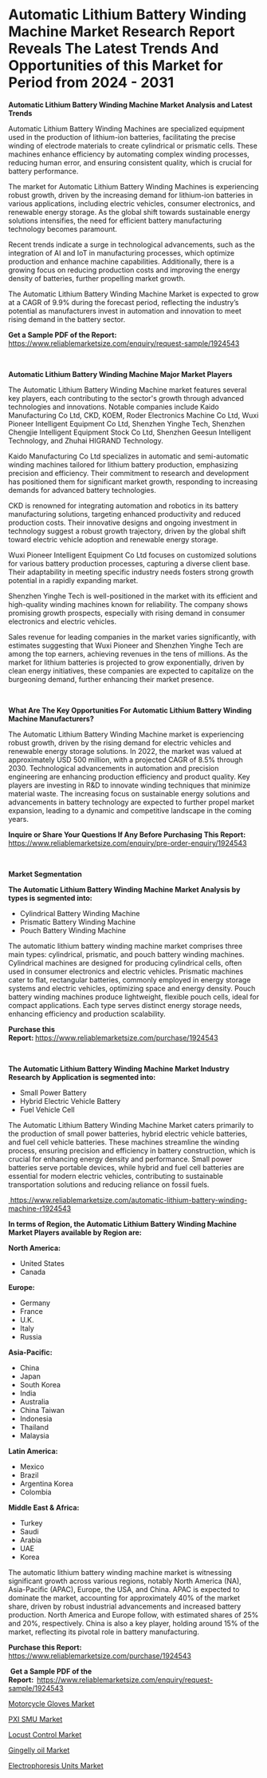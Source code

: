 <p><h1>Automatic Lithium Battery Winding Machine Market Research Report Reveals The Latest Trends And Opportunities of this Market for Period from 2024 - 2031</h1></p><p><strong>Automatic Lithium Battery Winding Machine Market Analysis and Latest Trends</strong></p>
<p><p>Automatic Lithium Battery Winding Machines are specialized equipment used in the production of lithium-ion batteries, facilitating the precise winding of electrode materials to create cylindrical or prismatic cells. These machines enhance efficiency by automating complex winding processes, reducing human error, and ensuring consistent quality, which is crucial for battery performance.</p><p>The market for Automatic Lithium Battery Winding Machines is experiencing robust growth, driven by the increasing demand for lithium-ion batteries in various applications, including electric vehicles, consumer electronics, and renewable energy storage. As the global shift towards sustainable energy solutions intensifies, the need for efficient battery manufacturing technology becomes paramount. </p><p>Recent trends indicate a surge in technological advancements, such as the integration of AI and IoT in manufacturing processes, which optimize production and enhance machine capabilities. Additionally, there is a growing focus on reducing production costs and improving the energy density of batteries, further propelling market growth. </p><p>The Automatic Lithium Battery Winding Machine Market is expected to grow at a CAGR of 9.9% during the forecast period, reflecting the industry’s potential as manufacturers invest in automation and innovation to meet rising demand in the battery sector.</p></p>
<p><strong>Get a Sample PDF of the Report:&nbsp;</strong> <a href="https://www.reliablemarketsize.com/enquiry/request-sample/1924543?utm_campaign=1553&utm_medium=2&utm_source=Github&utm_content=ia&utm_term=24102024&utm_id=automatic-lithium-battery-winding-machine">https://www.reliablemarketsize.com/enquiry/request-sample/1924543</a></p>
<p>&nbsp;</p>
<p><strong>Automatic Lithium Battery Winding Machine Major Market Players</strong></p>
<p><p>The Automatic Lithium Battery Winding Machine market features several key players, each contributing to the sector's growth through advanced technologies and innovations. Notable companies include Kaido Manufacturing Co Ltd, CKD, KOEM, Roder Electronics Machine Co Ltd, Wuxi Pioneer Intelligent Equipment Co Ltd, Shenzhen Yinghe Tech, Shenzhen Chengjie Intelligent Equipment Stock Co Ltd, Shenzhen Geesun Intelligent Technology, and Zhuhai HIGRAND Technology.</p><p>Kaido Manufacturing Co Ltd specializes in automatic and semi-automatic winding machines tailored for lithium battery production, emphasizing precision and efficiency. Their commitment to research and development has positioned them for significant market growth, responding to increasing demands for advanced battery technologies. </p><p>CKD is renowned for integrating automation and robotics in its battery manufacturing solutions, targeting enhanced productivity and reduced production costs. Their innovative designs and ongoing investment in technology suggest a robust growth trajectory, driven by the global shift toward electric vehicle adoption and renewable energy storage.</p><p>Wuxi Pioneer Intelligent Equipment Co Ltd focuses on customized solutions for various battery production processes, capturing a diverse client base. Their adaptability in meeting specific industry needs fosters strong growth potential in a rapidly expanding market.</p><p>Shenzhen Yinghe Tech is well-positioned in the market with its efficient and high-quality winding machines known for reliability. The company shows promising growth prospects, especially with rising demand in consumer electronics and electric vehicles.</p><p>Sales revenue for leading companies in the market varies significantly, with estimates suggesting that Wuxi Pioneer and Shenzhen Yinghe Tech are among the top earners, achieving revenues in the tens of millions. As the market for lithium batteries is projected to grow exponentially, driven by clean energy initiatives, these companies are expected to capitalize on the burgeoning demand, further enhancing their market presence.</p></p>
<p>&nbsp;</p>
<p><strong>What Are The Key Opportunities For Automatic Lithium Battery Winding Machine Manufacturers?</strong></p>
<p><p>The Automatic Lithium Battery Winding Machine market is experiencing robust growth, driven by the rising demand for electric vehicles and renewable energy storage solutions. In 2022, the market was valued at approximately USD 500 million, with a projected CAGR of 8.5% through 2030. Technological advancements in automation and precision engineering are enhancing production efficiency and product quality. Key players are investing in R&D to innovate winding techniques that minimize material waste. The increasing focus on sustainable energy solutions and advancements in battery technology are expected to further propel market expansion, leading to a dynamic and competitive landscape in the coming years.</p></p>
<p><strong>Inquire or Share Your Questions If Any Before Purchasing This Report:</strong> <a href="https://www.reliablemarketsize.com/enquiry/pre-order-enquiry/1924543?utm_campaign=1553&utm_medium=2&utm_source=Github&utm_content=ia&utm_term=24102024&utm_id=automatic-lithium-battery-winding-machine">https://www.reliablemarketsize.com/enquiry/pre-order-enquiry/1924543</a></p>
<p>&nbsp;</p>
<p><strong>Market Segmentation</strong></p>
<p><strong>The Automatic Lithium Battery Winding Machine Market Analysis by types is segmented into:</strong></p>
<p><ul><li>Cylindrical Battery Winding Machine</li><li>Prismatic Battery Winding Machine</li><li>Pouch Battery Winding Machine</li></ul></p>
<p><p>The automatic lithium battery winding machine market comprises three main types: cylindrical, prismatic, and pouch battery winding machines. Cylindrical machines are designed for producing cylindrical cells, often used in consumer electronics and electric vehicles. Prismatic machines cater to flat, rectangular batteries, commonly employed in energy storage systems and electric vehicles, optimizing space and energy density. Pouch battery winding machines produce lightweight, flexible pouch cells, ideal for compact applications. Each type serves distinct energy storage needs, enhancing efficiency and production scalability.</p></p>
<p><strong>Purchase this Report:&nbsp;</strong><a href="https://www.reliablemarketsize.com/purchase/1924543?utm_campaign=1553&utm_medium=2&utm_source=Github&utm_content=ia&utm_term=24102024&utm_id=automatic-lithium-battery-winding-machine">https://www.reliablemarketsize.com/purchase/1924543</a></p>
<p>&nbsp;</p>
<p><strong>The Automatic Lithium Battery Winding Machine Market Industry Research by Application is segmented into:</strong></p>
<p><ul><li>Small Power Battery</li><li>Hybrid Electric Vehicle Battery</li><li>Fuel Vehicle Cell</li></ul></p>
<p><p>The Automatic Lithium Battery Winding Machine Market caters primarily to the production of small power batteries, hybrid electric vehicle batteries, and fuel cell vehicle batteries. These machines streamline the winding process, ensuring precision and efficiency in battery construction, which is crucial for enhancing energy density and performance. Small power batteries serve portable devices, while hybrid and fuel cell batteries are essential for modern electric vehicles, contributing to sustainable transportation solutions and reducing reliance on fossil fuels.</p></p>
<p><a href="https://www.reliablemarketsize.com/automatic-lithium-battery-winding-machine-r1924543?utm_campaign=1553&utm_medium=2&utm_source=Github&utm_content=ia&utm_term=24102024&utm_id=automatic-lithium-battery-winding-machine">&nbsp;https://www.reliablemarketsize.com/automatic-lithium-battery-winding-machine-r1924543</a></p>
<p><strong>In terms of Region, the Automatic Lithium Battery Winding Machine Market Players available by Region are:</strong></p>
<p>
    <p> <strong> North America: </strong>
        <ul>
            <li>United States</li>
            <li>Canada</li>
        </ul>
        </p> 
    <p> <strong> Europe: </strong>
        <ul>
            <li>Germany</li>
            <li>France</li>
            <li>U.K.</li>
            <li>Italy</li>
            <li>Russia</li>
        </ul>
        </p> 
    <p> <strong> Asia-Pacific: </strong>
        <ul>
            <li>China</li>
            <li>Japan</li>
            <li>South Korea</li>
            <li>India</li>
            <li>Australia</li>
            <li>China Taiwan</li>
            <li>Indonesia</li>
            <li>Thailand</li>
            <li>Malaysia</li>
        </ul>
        </p> 
    <p> <strong> Latin America: </strong>
        <ul>
            <li>Mexico</li>
            <li>Brazil</li>
            <li>Argentina Korea</li>
            <li>Colombia</li>
        </ul>
        </p> 
    <p> <strong> Middle East & Africa: </strong>
        <ul>
            <li>Turkey</li>
            <li>Saudi</li>
            <li>Arabia</li>
            <li>UAE</li>
            <li>Korea</li>
        </ul>
    </p>
    </p>
<p><p>The automatic lithium battery winding machine market is witnessing significant growth across various regions, notably North America (NA), Asia-Pacific (APAC), Europe, the USA, and China. APAC is expected to dominate the market, accounting for approximately 40% of the market share, driven by robust industrial advancements and increased battery production. North America and Europe follow, with estimated shares of 25% and 20%, respectively. China is also a key player, holding around 15% of the market, reflecting its pivotal role in battery manufacturing.</p></p>
<p><strong>Purchase this Report: </strong><a href="https://www.reliablemarketsize.com/purchase/1924543?utm_campaign=1553&utm_medium=2&utm_source=Github&utm_content=ia&utm_term=24102024&utm_id=automatic-lithium-battery-winding-machine">https://www.reliablemarketsize.com/purchase/1924543</a></p>
<p>&nbsp;<strong>Get a Sample PDF of the Report:&nbsp;&nbsp;</strong><a href="https://www.reliablemarketsize.com/enquiry/request-sample/1924543?utm_campaign=1553&utm_medium=2&utm_source=Github&utm_content=ia&utm_term=24102024&utm_id=automatic-lithium-battery-winding-machine">https://www.reliablemarketsize.com/enquiry/request-sample/1924543</a></p>
<p><strong></strong></p>
<p><p><a href="https://github.com/jilliesetpw0/Market-Research-Report-List-1/blob/main/motorcycle-gloves-market.md?utm_campaign=1553&utm_medium=2&utm_source=Github&utm_content=ia&utm_term=24102024&utm_id=automatic-lithium-battery-winding-machine">Motorcycle Gloves Market</a></p><p><a href="https://www.linkedin.com/pulse/navigating-global-pxi-smu-market-from-trends-strategy-2024--elwrf?utm_campaign=1553&utm_medium=2&utm_source=Github&utm_content=ia&utm_term=24102024&utm_id=automatic-lithium-battery-winding-machine">PXI SMU Market</a></p><p><a href="https://www.linkedin.com/pulse/global-locust-control-market-opportunities-forecast-period-from-girpf?utm_campaign=1553&utm_medium=2&utm_source=Github&utm_content=ia&utm_term=24102024&utm_id=automatic-lithium-battery-winding-machine">Locust Control Market</a></p><p><a href="https://github.com/malcomuppbi/Market-Research-Report-List-1/blob/main/gingelly-oil-market.md?utm_campaign=1553&utm_medium=2&utm_source=Github&utm_content=ia&utm_term=24102024&utm_id=automatic-lithium-battery-winding-machine">Gingelly oil Market</a></p><p><a href="https://issuu.com/reportprime-2/docs/electrophoresis-units-market-size-2_7f120c2a072879?utm_campaign=1553&utm_medium=2&utm_source=Github&utm_content=ia&utm_term=24102024&utm_id=automatic-lithium-battery-winding-machine">Electrophoresis Units Market</a></p></p>